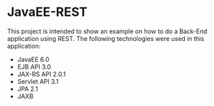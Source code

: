 # JavaEE-REST
This project is intended to show an example on how to do a Back-End application using REST. 
The following technologies were used in this application: 

* JavaEE 6.0
* EJB API 3.0
* JAX-RS API 2.0.1
* Servlet API 3.1
* JPA 2.1
* JAXB

